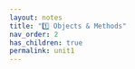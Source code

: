 ```yaml
---
layout: notes
title: "1️⃣ Objects & Methods"
nav_order: 2
has_children: true
permalink: unit1
---
```

